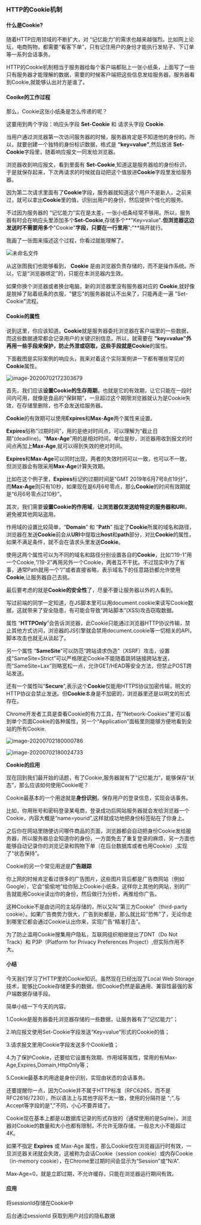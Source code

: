 ### HTTP的Cookie机制

#### 什么是Cookie?

随着HTTP应用领域的不断扩大，对 “记忆能力”的需求也越来越强烈。比如网上论坛，电商购物，都需要“看客下单”，只有记住用户的身份才能执行发帖子、下订单等一系列会话事务。

HTTP的Cookie机制相当于服务器给每个客户端都贴上一张小纸条，上面写了一些只有服务器才能理解的数据，需要的时候客户端把这些信息发给服务器，服务器看到Cookie,就能够认出对方是谁了。

#### Cooike的工作过程

那么，Cookie这张小纸条是怎么传递的呢？

这要用到两个字段：响应头字段 **Set-Cookie** 和 请求头字段 **Cookie**.

当用户通过浏览器第一次访问服务器的时候，服务器肯定是不知道他的身份的。所以，就要创建一个独特的身份标识数据，格式是 **“key=value”**,然后放进 **Set-Cookie**字段里，随着响应报文一同发给浏览器。

浏览器收到响应报文，看到里面有 **Set-Cookie**,知道这是服务器给的身份标识，于是就保存起来，下次再请求的时候就自动把这个值放进**Cookie**字段里发给服务器。

因为第二次请求里面有了**Cookie**字段，服务器就知道这个用户不是新人，之前来过，就可以拿出**Cookie**里的值，识别出用户的身份，然后提供个性化的服务。

不过因为服务器的 “记忆能力”实在是太差，一张小纸条经常不够用。所以，服务器有时会在响应头里添加多个**Set-Cookie**,存储多个**"Key=value"**.但浏览器这边发送时不需要用多个**"Cookie"**字段，只要在一行里用**";"**隔开就行。

我画了一张图来描述这个过程，你看过就能理解了。

![未命名文件](https://tva1.sinaimg.cn/large/007S8ZIlgy1ggcqceo5ngj30pk08l3z2.jpg)

从这张图我们也能够看到， **Cookie** 是由浏览器负责存储的，而不是操作系统。所以，它是“浏览器绑定”的，只能在本浏览器内生效。

如果你换个浏览器或者换台电脑，新的浏览器里没有服务器对应的 **Cookie**,就好像是脱掉了贴着纸条的衣服，"健忘"的服务器就认不出来了，只能再走一遍 "Set-Cookie"流程。

#### Cookie的属性

说到这里，你应该知道，**Cookie**就是服务器委托浏览器在客户端里的一些数据，而这些数据通常都会记录用户的关键识别信息。所以，就需要在 **"key=value"**外再用一些手段来保护，防止外泄或窃取，这些手段就是**Cookie**的属性。

下面截图是实际案例的响应头，我来对着这个实际案例讲一下都有哪些常见的**Cookie**属性。

![image-20200702172303679](https://tva1.sinaimg.cn/large/007S8ZIlgy1ggcr4dqf0kj312q0e6ahy.jpg)

首先，我们应该**设置Cookie的生存周期**，也就是它的有效期，让它只能在一段时间内可用，就像是食品的“保鲜期”，一旦超过这个期限浏览器就认为是Cookie失效，在存储里删除，也不会发送给服务器。

**Cookie**的有效期可以使用**Expires**和**Max-Age**两个属性来设置。

**Expires**俗称“过期时间”，用的是绝对时间点，可以理解为“截止日期”(deadline)。“**Max-Age**”用的是相对时间，单位是秒，浏览器用收到报文的时间点再加上**Max-Age**,就可以得到失效的绝对时间。

**Expires**和**Max-Age**可以同时出现，两者的失效时间可以一致，也可以不一致，但浏览器会有限采用**Max-Age**计算失效期。

比如在这个例子里，**Expires**标记的过期时间是“GMT 2019年6月7号8点19分”，而**Max-Age**则只有10秒，如果现在是6月6号零点，那么**Cookie**的时间有效期就是“6月6号零点过10秒”。

其次，我们需要**设置Cookie的作用域**，**让浏览器仅发送给特定的服务器和URI**，避免被其他网站盗用。

作用域的设置比较简单，“**Domain**” 和 “**Path**” 指定了**Cookie**所属的域名和路径，浏览器在发送**Cookie**前会从**URI**中提取出**host**和**path**部分，对比**Cookie**的属性，如果不满足条件，就不会在请求头里发送**Cookie**。

使用这两个属性可以为不同的域名和路径分别设置各自的**Cookie**，比如“/19-1”用一个Cookie,“/19-2”再用另外一个Cookie，两者互不干扰。不过现实中为了省事，通常Path就用一个“/”或者直接省略，表示域名下的任意路劲都允许使用**Cookie**,让服务器自己去挑。

最后要考虑的就是**Cookie的安全性**了，尽量不要让服务器以外的人看到。

写过前端的同学一定知道，在JS脚本里可以用document.cookie来读写Cookie数据，这就带来了安全隐患，有可能会导致“跨站脚本”(XSS)攻击窃取数据。

属性 “**HTTPOnly**”会告诉浏览器，此Cookie只能通过浏览器HTTP协议传输，禁止其他方式访问，浏览器的JS引擎就会禁用document.cookie等一切相关的API，脚本攻击也就无从谈起了。



另一个属性 “**SameSite**”可以防范“跨站请求伪造”（XSRF）攻击，设置成“SameSite=Strict”可以严格限定Cookie不能随着跳转链接跨站发送，而“SameSite=Lax”则略宽松一点，允许GET/HEAD等安全方法，但禁止POST跨站发送。

还有一个属性叫“**Secure**”,表示这个**Cookie**仅能用HTTPS协议加密传输，明文的HTTP协议会禁止发送。但**Cookie**本身是不加密的，浏览器里还是以明文的形式存在。

Chrome开发者工具是查看Cookie的有力工具，在"Network-Cookies"里可以看到单个页面Cookie的各种属性，另一个“Application”面板里则能够方便地看到全站的所有Cookie.

![image-20200702180000786](https://tva1.sinaimg.cn/large/007S8ZIlgy1ggcs6t8msqj312q0a2die.jpg)

![image-20200702180024733](https://tva1.sinaimg.cn/large/007S8ZIlgy1ggcs791jjoj31320eyn9f.jpg)

**Cookie的应用**

现在回到我们最开始的话题，有了Cookie,服务器就有了“记忆能力”，能够保存“状态”，那么应该如何使用Cookie呢？

Cookie最基本的一个用途就是**身份识别**，保存用户的登录信息，实现会话事务。

比如，你用账号和密码登录某电商，登录成功后网站服务器就会发给浏览器一个Cookie，内容大概是“name=yourid”,这样就成功地把身份标签贴在了你身上。

之后你在网站里随便访问哪件商品的页面，浏览器都会自动把身份Cookie发给服务器，所以服务器总会知道你的身份，一方面免去了重复登录的麻烦，另一方面也能够自动记录你的浏览记录和购物下单（在后台数据库或者也用Cookie）,实现了“状态保持”。

Cookie的另一个常见用途是**广告跟踪**

你上网的时候肯定看过很多的广告图片，这些图片背后都是广告商网站（例如Google），它会“偷偷地”给你贴上Cookie小纸条，这样你上其他的网站，别的广告就能用Cookie读出你的身份，然后做行为分析，再推给你广告。

这种Cookie不是由访问的主站存储的，所以又叫“第三方Cookie”（third-party cookie）。如果广告商势力很大，广告到处都是，那么就比较“恐怖”了，无论你走到哪里它都会通过Cookie认出你来，实现广告“精准打击”。

为了防止滥用Cookie搜集用户隐私，互联网组织相继提出了DNT（Do Not Track）和 P3P（Platform for Privacy Preferences Project）,但实际作用不大。

#### 小结

今天我们学习了HTTP里的Cookie知识。虽然现在已经出现了Local Web Storage技术，能够比Cookie存储更多的数据，但Cookie仍然是最通用、兼容性最强的客户端数据存储手段。

简单小结一下今天的内容。

1.Cookie是服务器委托浏览器存储的一些数据，让服务器有了“记忆能力”；

2.响应报文使用Set-Cookie字段发送“Key=value”形式的Cookie的值；

3.请求报文里用Cookie字段发送多个Cookie值；

4.为了保护Cookie，还要给它设置有效期、作用域等属性，常用的有Max-Age,Expires,Domain,HttpOnly等；

5.Cookie最基本的用途是身份识别，实现由状态的会话事务。

还要提醒你一点，因为Cookie并不属于HTTP标准（RFC6265，而不是RFC2616/7230），所以语法上与其他字段不太一致，使用的分隔符是 ";",与Accept等字段的是","不同，小心不要弄错了。

Cookie现在基本上都是以数据库记录的形式存放的（通常使用的是Sqlite）。浏览器对Cookie的数量和大小也都有限制，不允许无限存储，一般总大小不能超过4K。

如果不指定 **Expires** 或 Max-Age 属性，那么Cookie仅在浏览器运行时有效，一旦浏览器关闭就会失效，这被称为会话Cookie（session cookie）或内存Cookie（in-memory cookie），在Chrome里过期时间会显示为“Session”或“N/A”.

Max-Age=0，就是立即过期，不允许缓存，只能在浏览器运行期间有效。



#### 应用

将sessionId存储在Cookie中

后台通过sessionId 获取到用户对应的隐私数据